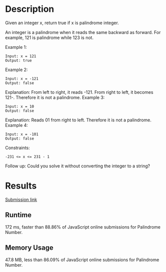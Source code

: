 # Description

Given an integer x, return true if x is palindrome integer.

An integer is a palindrome when it reads the same backward as forward. For example, 121 is palindrome while 123 is not.

Example 1:

```
Input: x = 121
Output: true
```

Example 2:

```
Input: x = -121
Output: false
```

Explanation: From left to right, it reads -121. From right to left, it becomes 121-. Therefore it is not a palindrome.
Example 3:

```
Input: x = 10
Output: false
```

Explanation: Reads 01 from right to left. Therefore it is not a palindrome.
Example 4:

```
Input: x = -101
Output: false
```

Constraints:

```
-231 <= x <= 231 - 1
```

Follow up: Could you solve it without converting the integer to a string?

# Results

[Submission link](https://leetcode.com/submissions/detail/597453088/)

## Runtime

172 ms, faster than 88.86% of JavaScript online submissions for Palindrome Number.

## Memory Usage

47.8 MB, less than 86.09% of JavaScript online submissions for Palindrome Number.
